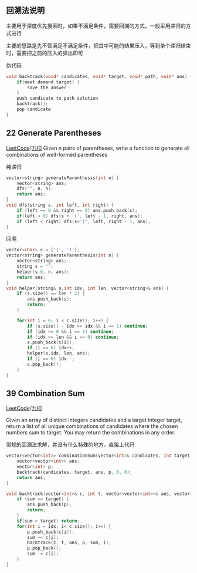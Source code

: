 回溯法说明
-------------------
主要用于深度优先搜索时，如果不满足条件，需要回溯的方式，一般采用递归的方式进行

主要的思路是先不管满足不满足条件，把其中可能的结果压入，等到单个递归结束时，需要把之前的压入的弹出即可

伪代码
```c++
void backtrack(void* candicates, void* target, void* path, void* ans) {
    if(meet demand target) {
        save the answer
    }
    push candicate to path solution
    backtrack();
    pop candicate
}
```

22 Generate Parentheses
-------------------
[LeetCode]()/[力扣]()
Given n pairs of parentheses, write a function to generate all combinations of well-formed parentheses

纯递归

```c++
vector<string> generateParenthesis(int n) {
    vector<string> ans;
    dfs("", n, n);
    return ans;
}
void dfs(string s, int left, int right) {
    if (left == 0 && right == 0) ans.push_back(s);
    if(left > 0) dfs(s + '(', left - 1, right, ans);
    if (left < right) dfs(s+')', left, right - 1, ans);
}
```

回溯
```c++
vector<char> c = {'(', ')'};
vector<string> generateParenthesis(int n) {
    vector<string> ans;
    string s = "";
    helper(s,0, n, ans);
    return ans;
}
void helper(string& s,int idx, int len, vector<string>& ans) {
    if (s.size() == len * 2) {
        ans.push_back(s);
        return;
    }

    for(int i = 0; i < c.size(); i++) {
        if (s.size() - idx >= idx && i == 1) continue;
        if (idx <= 0 && i == 1) continue;
        if (idx >= len && i == 0) continue;
        s.push_back(c[i]);
        if (i == 0) idx++;
        helper(s,idx, len, ans);
        if (i == 0) idx--;
        s.pop_back();
    }
}
```


39 Combination Sum
--------------------
[LeetCode]()/[力扣]()


Given an array of distinct integers candidates and a target integer target, return a list of all unique combinations of candidates where the chosen numbers sum to target. You may return the combinations in any order. 

常规的回溯法求解，并没有什么特殊的地方，直接上代码

```c++
vector<vector<int>> combinationSum(vector<int>& candicates, int target) {
    vector<vector<int>> ans;
    vector<int> p;
    backtrack(candicates, target, ans, p, 0, 0);
    return ans;
}

void backtrack(vector<int>& c, int t, vector<vector<int>>& ans, vector<int>& p, int sum, int idx) {
    if (sum == target) {
        ans.push_back(p);
        return;
    }
    if(sum > target) return;
    for(int i = idx; i< c.size(); i++) {
        p.push_back(c[i]);
        sum += c[i];
        backtrack(c, t, ans, p, sum, i);
        p.pop_back();
        sum -= c[i];
    }
}
```